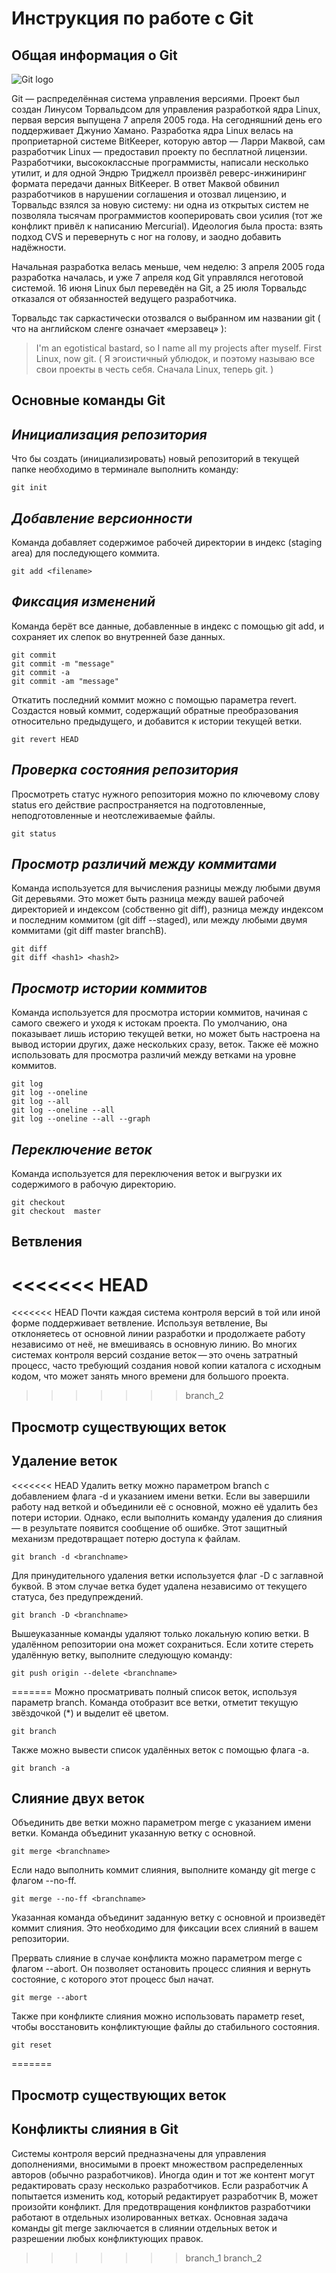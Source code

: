 # **Инструкция по работе с Git** 
## **Общая информация о Git** 

![Git logo](git_logo.png)

Git — распределённая система управления версиями. 
Проект был создан Линусом Торвальдсом для управления разработкой ядра Linux, 
первая версия выпущена 7 апреля 2005 года. На сегодняшний день его поддерживает 
Джунио Хамано.
Разработка ядра Linux велась на проприетарной системе BitKeeper, которую 
автор — Ларри Маквой, сам разработчик Linux — предоставил проекту по бесплатной 
лицензии. Разработчики, высококлассные программисты, написали несколько утилит, 
и для одной Эндрю Триджелл произвёл реверс-инжиниринг формата передачи данных 
BitKeeper. В ответ Маквой обвинил разработчиков в нарушении соглашения и отозвал
лицензию, и Торвальдс взялся за новую систему: ни одна из открытых систем не 
позволяла тысячам программистов кооперировать свои усилия (тот же конфликт 
привёл к написанию Mercurial). Идеология была проста: взять подход CVS и 
перевернуть с ног на голову, и заодно добавить надёжности.

Начальная разработка велась меньше, чем неделю: 3 апреля 2005 года разработка 
началась, и уже 7 апреля код Git управлялся неготовой системой. 16 июня Linux 
был переведён на Git, а 25 июля Торвальдс отказался от обязанностей ведущего 
разработчика.

Торвальдс так саркастически отозвался о выбранном им названии git ( что на 
английском сленге означает «мерзавец» ):

>I'm an egotistical bastard, so I name all my projects after myself. First 
Linux, now git. ( Я эгоистичный ублюдок, и поэтому называю все свои проекты в 
честь себя. Сначала Linux, теперь git. )

## **Основные команды Git** 

## *Инициализация репозитория*

Что бы создать (инициализировать) новый репозиторий в текущей папке необходимо
в терминале выполнить команду:

    git init 

## *Добавление версионности*
Команда добавляет содержимое рабочей директории в индекс (staging area) 
для последующего коммита.

    git add <filename>

## *Фиксация изменений*
Команда берёт все данные, добавленные в индекс с помощью git add, и сохраняет 
их слепок во внутренней базе данных.

    git commit
    git commit -m "message"
    git commit -a
    git commit -am "message"

Откатить последний коммит можно с помощью параметра revert. Создастся новый 
коммит, содержащий обратные преобразования относительно предыдущего, и 
добавится к истории текущей ветки.

    git revert HEAD

## *Проверка состояния репозитория*
Просмотреть статус нужного репозитория можно по ключевому слову status его 
действие распространяется на подготовленные, неподготовленные и неотслеживаемые 
файлы.

    git status

## *Просмотр различий между коммитами*
Команда используется для вычисления разницы между любыми двумя Git деревьями. 
Это может быть разница между вашей рабочей директорией и индексом 
(собственно git diff), разница между индексом и последним коммитом 
(git diff --staged), или между любыми двумя коммитами (git diff master branchB).

    git diff
    git diff <hash1> <hash2>

## *Просмотр истории коммитов*
Команда используется для просмотра истории коммитов, начиная с самого свежего и 
уходя к истокам проекта. По умолчанию, она показывает лишь историю текущей 
ветки, но может быть настроена на вывод истории других, даже нескольких сразу, 
веток. Также её можно использовать для просмотра различий между ветками 
на уровне коммитов.

    git log
    git log --oneline
    git log --all
    git log --oneline --all
    git log --oneline --all --graph

## *Переключение веток*
Команда используется для переключения веток и выгрузки их содержимого в 
рабочую директорию.

    git checkout
    git checkout  master 

## **Ветвления** 
<<<<<<< HEAD
=======

<<<<<<< HEAD
Почти каждая система контроля версий в той или иной форме поддерживает 
ветвление. Используя ветвление, Вы отклоняетесь от основной линии разработки 
и продолжаете работу независимо от неё, не вмешиваясь в основную линию. 
Во многих системах контроля версий создание веток — это очень затратный 
процесс, часто требующий создания новой копии каталога с исходным кодом, 
что может занять много времени для большого проекта. 

>>>>>>> branch_2
## **Просмотр существующих веток**
## **Удаление веток**

<<<<<<< HEAD
Удалить ветку можно параметром branch с добавлением флага -d и указанием имени 
ветки. Если вы завершили работу над веткой и объединили её с основной, можно 
её удалить без потери истории. Однако, если выполнить команду удаления до 
слияния — в результате появится сообщение об ошибке. Этот защитный механизм 
предотвращает потерю доступа к файлам.

    git branch -d <branchname>

Для принудительного удаления ветки используется флаг -D с заглавной буквой. 
В этом случае ветка будет удалена независимо от текущего статуса, 
без предупреждений.

    git branch -D <branchname>

Вышеуказанные команды удаляют только локальную копию ветки. В удалённом 
репозитории она может сохраниться. Если хотите стереть удалённую ветку, 
выполните следующую команду:

    git push origin --delete <branchname>
=======
Можно просматривать полный список веток, используя параметр branch. 
Команда отобразит все ветки, отметит текущую звёздочкой (*) и выделит её цветом.

    git branch

Также можно вывести список удалённых веток с помощью флага -a.

    git branch -a

## **Слияние двух веток**

Объединить две ветки можно параметром merge с указанием имени ветки. 
Команда объединит указанную ветку с основной.

    git merge <branchname>

Если надо выполнить коммит слияния, выполните команду git merge с флагом --no-ff.

    git merge --no-ff <branchname>

Указанная команда объединит заданную ветку с основной и произведёт коммит 
слияния. Это необходимо для фиксации всех слияний в вашем репозитории.

Прервать слияние в случае конфликта можно параметром merge с флагом --abort. 
Он позволяет остановить процесс слияния и вернуть состояние, с которого этот 
процесс был начат.

    git merge --abort

Также при конфликте слияния можно использовать параметр reset, чтобы 
восстановить конфликтующие файлы до стабильного состояния.

    git reset
=======

## **Просмотр существующих веток**

## **Конфликты слияния в Git**

Системы контроля версий предназначены для управления дополнениями, вносимыми в 
проект множеством распределенных авторов (обычно разработчиков). Иногда один и 
тот же контент могут редактировать сразу несколько разработчиков. Если 
разработчик A попытается изменить код, который редактирует разработчик B, может 
произойти конфликт. Для предотвращения конфликтов разработчики работают в 
отдельных изолированных ветках. Основная задача команды git merge заключается 
в слиянии отдельных веток и разрешении любых конфликтующих правок.
>>>>>>> branch_1
>>>>>>> branch_2
